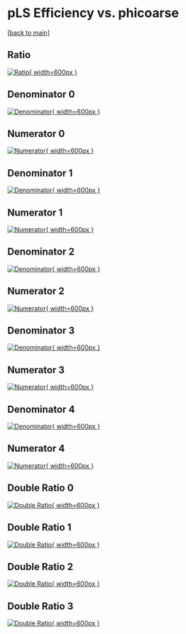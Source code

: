 # pLS Efficiency vs. phicoarse

[[back to main](./)]



## Ratio

[![Ratio](../mtv/var/pLS_xtr_211_1_eff_phicoarse.png){ width=600px }](../mtv/var/pLS_xtr_211_1_eff_phicoarse.pdf)

## Denominator 0

[![Denominator](../mtv/den/pLS_xtr_211_1_eff_phicoarse_den0.png){ width=600px }](../mtv/den/pLS_xtr_211_1_eff_phicoarse_den0.pdf)

## Numerator 0

[![Numerator](../mtv/num/pLS_xtr_211_1_eff_phicoarse_num0.png){ width=600px }](../mtv/num/pLS_xtr_211_1_eff_phicoarse_num0.pdf)

## Denominator 1

[![Denominator](../mtv/den/pLS_xtr_211_1_eff_phicoarse_den1.png){ width=600px }](../mtv/den/pLS_xtr_211_1_eff_phicoarse_den1.pdf)

## Numerator 1

[![Numerator](../mtv/num/pLS_xtr_211_1_eff_phicoarse_num1.png){ width=600px }](../mtv/num/pLS_xtr_211_1_eff_phicoarse_num1.pdf)

## Denominator 2

[![Denominator](../mtv/den/pLS_xtr_211_1_eff_phicoarse_den2.png){ width=600px }](../mtv/den/pLS_xtr_211_1_eff_phicoarse_den2.pdf)

## Numerator 2

[![Numerator](../mtv/num/pLS_xtr_211_1_eff_phicoarse_num2.png){ width=600px }](../mtv/num/pLS_xtr_211_1_eff_phicoarse_num2.pdf)

## Denominator 3

[![Denominator](../mtv/den/pLS_xtr_211_1_eff_phicoarse_den3.png){ width=600px }](../mtv/den/pLS_xtr_211_1_eff_phicoarse_den3.pdf)

## Numerator 3

[![Numerator](../mtv/num/pLS_xtr_211_1_eff_phicoarse_num3.png){ width=600px }](../mtv/num/pLS_xtr_211_1_eff_phicoarse_num3.pdf)

## Denominator 4

[![Denominator](../mtv/den/pLS_xtr_211_1_eff_phicoarse_den4.png){ width=600px }](../mtv/den/pLS_xtr_211_1_eff_phicoarse_den4.pdf)

## Numerator 4

[![Numerator](../mtv/num/pLS_xtr_211_1_eff_phicoarse_num4.png){ width=600px }](../mtv/num/pLS_xtr_211_1_eff_phicoarse_num4.pdf)

## Double Ratio 0

[![Double Ratio](../mtv/ratio/pLS_xtr_211_1_eff_phicoarse_ratio0.png){ width=600px }](../mtv/ratio/pLS_xtr_211_1_eff_phicoarse_ratio0.pdf)

## Double Ratio 1

[![Double Ratio](../mtv/ratio/pLS_xtr_211_1_eff_phicoarse_ratio1.png){ width=600px }](../mtv/ratio/pLS_xtr_211_1_eff_phicoarse_ratio1.pdf)

## Double Ratio 2

[![Double Ratio](../mtv/ratio/pLS_xtr_211_1_eff_phicoarse_ratio2.png){ width=600px }](../mtv/ratio/pLS_xtr_211_1_eff_phicoarse_ratio2.pdf)

## Double Ratio 3

[![Double Ratio](../mtv/ratio/pLS_xtr_211_1_eff_phicoarse_ratio3.png){ width=600px }](../mtv/ratio/pLS_xtr_211_1_eff_phicoarse_ratio3.pdf)


